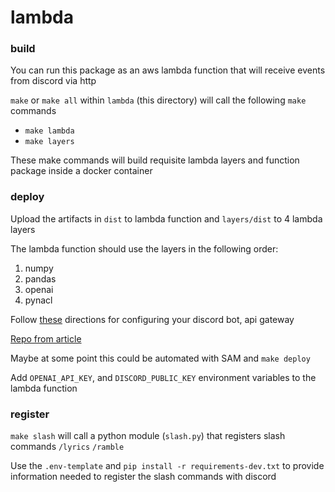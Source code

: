 # lambda

### build

You can run this package as an aws lambda function
that will receive events from discord via http

`make` or `make all` within `lambda` (this directory) will call the following `make` commands

 - `make lambda`
 - `make layers` 

These make commands will build requisite
lambda layers and function package inside a docker container

### deploy

Upload the artifacts in `dist` to lambda function
and `layers/dist` to 4 lambda layers

The lambda function should use the layers in the following
order:
 1. numpy
 2. pandas
 3. openai
 4. pynacl

Follow [these](https://oozio.medium.com/serverless-discord-bot-55f95f26f743)
directions for configuring your discord bot, api gateway

[Repo from article](https://github.com/oozio/discord_aws_bot_demo)

Maybe at some point this could be automated with SAM and `make deploy`

Add `OPENAI_API_KEY`, and `DISCORD_PUBLIC_KEY`
environment variables to the lambda function

### register

`make slash` will call a python module (`slash.py`) that registers slash commands `/lyrics` `/ramble`

Use the `.env-template` and `pip install -r requirements-dev.txt` to provide information
needed to register the slash commands with discord